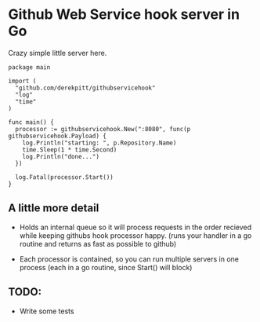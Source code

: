 # Github Web Service hook server in Go

Crazy simple little server here.

```
package main

import (
  "github.com/derekpitt/githubservicehook"
  "log"
  "time"
)

func main() {
  processor := githubservicehook.New(":8080", func(p githubservicehook.Payload) {
    log.Println("starting: ", p.Repository.Name)
    time.Sleep(1 * time.Second)
    log.Println("done...")
  })

  log.Fatal(processor.Start())
}
```

## A little more detail

- Holds an internal queue so it will process requests in the order recieved while keeping githubs hook processor happy. (runs your handler in a go routine and returns as fast as possible to github)

- Each processor is contained, so you can run multiple servers in one process (each in a go routine, since Start() will block)

## TODO:

- Write some tests
